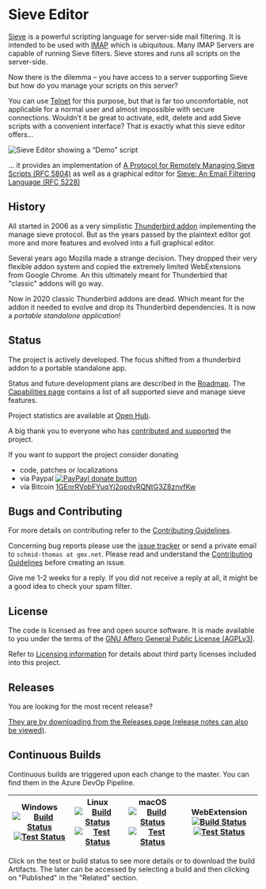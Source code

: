 # Sieve Editor

[Sieve](http://en.wikipedia.org/wiki/Sieve_%28mail_filtering_language%29) is a
powerful scripting language for server-side mail filtering. It is intended to
be used with [IMAP](http://tools.ietf.org/html/rfc3501) which is ubiquitous.
Many IMAP Servers are capable of running Sieve filters. Sieve stores and runs
all scripts on the server-side.

Now there is the dilemma – you have access to a server supporting Sieve but how
do you manage your scripts on this server?

You can use [Telnet](https://en.wikipedia.org/wiki/Telnet) for this purpose,
but that is far too uncomfortable, not applicable for a normal user and almost
impossible with secure connections. Wouldn’t it be great to activate, edit,
delete and add Sieve scripts with a convenient interface? That is exactly what this sieve editor offers…

![Sieve Editor showing a “Demo” script](https://user-images.githubusercontent.com/2531380/74590832-6efe1480-5012-11ea-8b4e-f7c3e8128824.png)

… it provides an implementation of [A Protocol for Remotely Managing Sieve Scripts (RFC 5804)](https://wiki.tools.ietf.org/html/rfc5804) as well as a graphical editor for [Sieve: An Email Filtering Language (RFC 5228)](https://tools.ietf.org/html/rfc5228)

## History

All started in 2006 as a very simplistic [Thunderbird addon](https://addons.thunderbird.net/addon/sieve/) implementing the manage sieve protocol. But as the years passed by the plaintext editor got more and more features and evolved into a full graphical editor.

Several years ago Mozilla made a strange decision. They dropped their very flexible addon system and copied the extremely limited WebExtensions from Google Chrome. An this ultimately meant for Thunderbird that "classic" addons will go way.

Now in 2020 classic Thunderbird addons are dead. Which meant for the addon it needed to evolve and drop its Thunderbird dependencies. It is now a _portable standalone application_!

## Status

The project is actively developed. The focus shifted from a thunderbird addon to a portable standalone app.

Status and future development plans are described in the [Roadmap](ROADMAP.md). The [Capabilities page](CAPABILITIES.md) contains a list of all supported sieve and manage sieve features.

Project statistics are available at
[Open Hub](https://www.openhub.net/p/tb-sieve).

A big thank you to everyone who has [contributed and supported](CONTRIBUTORS.md) the project.

If you want to support the project consider donating
* code, patches or localizations
* via Paypal [![PayPayl donate button](https://www.paypalobjects.com/en_US/i/btn/btn_donate_LG.gif)](https://www.paypal.com/paypalme2/thsmi "Donate to this project using Paypal")
* via Bitcoin [1GEnrRVobFYuqYj2opdvRQNtG3Z8znvfKw](bitcoin:1GEnrRVobFYuqYj2opdvRQNtG3Z8znvfKw?label=Donation%20for%20Sieve%20Addon)

## Bugs and Contributing

For more details on contributing refer to the
[Contributing Guidelines](https://github.com/thsmi/sieve/blob/master/CONTRIBUTING.md).

Concerning bug reports please use the
[issue tracker](https://github.com/thsmi/sieve/issues) or send a private email
to `schmid-thomas at gmx.net`. Please read and understand the [Contributing Guidelines](https://github.com/thsmi/sieve/blob/master/CONTRIBUTING.md) before creating an issue.

Give me 1-2 weeks for a reply. If you did not receive a reply at all, it
might be a good idea to check your spam filter.


## License

The code is licensed as free and open source software. It is made available to you under the terms of the
[GNU Affero General Public License (AGPLv3)](http://www.fsf.org/licensing/licenses/agpl-3.0.html).

Refer to
[Licensing information](https://github.com/thsmi/sieve/blob/master/LICENSING_INFO.md)
for details about third party licenses included into this project.


## Releases

You are looking for the most recent release?

[They are by downloading from the Releases page (release notes can also be viewed)](https://github.com/thsmi/sieve/releases).

## Continuous Builds

Continuous builds are triggered upon each change to the master. You can find them in the Azure DevOp Pipeline.

| Windows <br> [![Build Status](https://img.shields.io/azure-devops/tests/thsmi/sieve/4) ![Test Status](https://img.shields.io/azure-devops/build/thsmi/sieve/4)](https://dev.azure.com/thsmi/sieve/_build/latest?definitionId=4&branchName=master) | Linux <br> [![Build Status](https://img.shields.io/azure-devops/tests/thsmi/sieve/2) ![Test Status](https://img.shields.io/azure-devops/build/thsmi/sieve/2)](https://dev.azure.com/thsmi/sieve/_build/latest?definitionId=2&branchName=master) | macOS <br> [![Build Status](https://img.shields.io/azure-devops/tests/thsmi/sieve/6) ![Test Status](https://img.shields.io/azure-devops/build/thsmi/sieve/6)](https://dev.azure.com/thsmi/sieve/_build/latest?definitionId=6&branchName=master) | WebExtension <br>[![Build Status](https://img.shields.io/azure-devops/tests/thsmi/sieve/5) ![Test Status](https://img.shields.io/azure-devops/build/thsmi/sieve/5)](https://dev.azure.com/thsmi/sieve/_build/latest?definitionId=5&branchName=master) |
|---------|-------|-------|--------------|



Click on the test or build status to see more details or to download the build Artifacts. The later can be accessed by selecting a build and then clicking on "Published" in the "Related" section.

